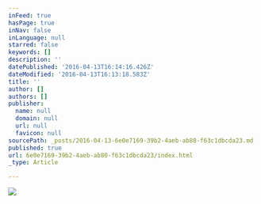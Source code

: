 ```yaml
---
inFeed: true
hasPage: true
inNav: false
inLanguage: null
starred: false
keywords: []
description: ''
datePublished: '2016-04-13T16:14:16.426Z'
dateModified: '2016-04-13T16:13:18.583Z'
title: ''
author: []
authors: []
publisher:
  name: null
  domain: null
  url: null
  favicon: null
sourcePath: _posts/2016-04-13-6e0e7169-39b2-4aeb-ab80-f63c1dbcda23.md
published: true
url: 6e0e7169-39b2-4aeb-ab80-f63c1dbcda23/index.html
_type: Article

---
```

![](https://the-grid-user-content.s3-us-west-2.amazonaws.com/f0d1edb0-7b58-4c9a-9e05-15d9de956885.jpg)